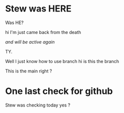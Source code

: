 # Stew was **HERE**

Was HE?

hi I'm just came back from the death

*and will be active again*

 TY. 


Well I just know how to use branch 
 hi is this the branch 



This is the main right ? 



# One last check for github 


Stew was checking today yes ? 
